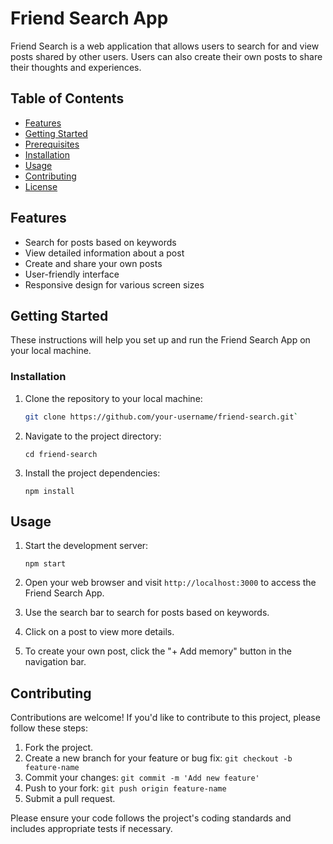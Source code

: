 # Friend Search App

Friend Search is a web application that allows users to search for and view posts shared by other users. Users can also create their own posts to share their thoughts and experiences.

## Table of Contents

- [Features](#features)
- [Getting Started](#getting-started)
- [Prerequisites](#prerequisites)
- [Installation](#installation)
- [Usage](#usage)
- [Contributing](#contributing)
- [License](#license)

## Features

- Search for posts based on keywords
- View detailed information about a post
- Create and share your own posts
- User-friendly interface
- Responsive design for various screen sizes

## Getting Started

These instructions will help you set up and run the Friend Search App on your local machine.

### Installation

1. Clone the repository to your local machine:

   ```bash
   git clone https://github.com/your-username/friend-search.git`

   ```

2. Navigate to the project directory:

   `cd friend-search`

3. Install the project dependencies:

   `npm install`

## Usage

1.  Start the development server:

    `npm start`

2.  Open your web browser and visit `http://localhost:3000` to access the Friend Search App.
3.  Use the search bar to search for posts based on keywords.
4.  Click on a post to view more details.
5.  To create your own post, click the "+ Add memory" button in the navigation bar.

## Contributing

Contributions are welcome! If you'd like to contribute to this project, please follow these steps:

1.  Fork the project.
2.  Create a new branch for your feature or bug fix: `git checkout -b feature-name`
3.  Commit your changes: `git commit -m 'Add new feature'`
4.  Push to your fork: `git push origin feature-name`
5.  Submit a pull request.

Please ensure your code follows the project's coding standards and includes appropriate tests if necessary.
